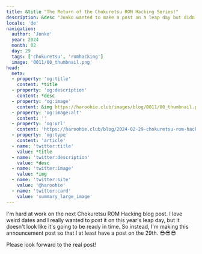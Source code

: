 ```yaml
---
title: &title "The Return of the Chokuretsu ROM Hacking Series!"
description: &desc "Jonko wanted to make a post on a leap day but didn't have time to finish his blog post in time"
locale: 'de'
navigation:
  author: 'Jonko'
  year: 2024
  month: 02
  day: 29
  tags: ['chokuretsu', 'romhacking']
  image: '0011/00_thumbnail.png'
head:
  meta:
  - property: 'og:title'
    content: *title
  - property: 'og:description'
    content: *desc
  - property: 'og:image'
    content: &img https://haroohie.club/images/blog/0011/00_thumbnail.png
  - property: 'og:image:alt'
    content: ''
  - property: 'og:url'
    content: 'https://haroohie.club/blog/2024-02-29-chokuretsu-rom-hacking-returns'
  - property: 'og:type'
    content: 'article'
  - name: 'twitter:title'
    value: *title
  - name: 'twitter:description'
    value: *desc
  - name: 'twitter:image'
    value: *img
  - name: 'twitter:site'
    value: '@haroohie'
  - name: 'twitter:card'
    value: 'summary_large_image'
---
```


I'm hard at work on the next Chokuretsu ROM Hacking blog post. I love weird dates and I really wanted to post it on this year's leap day,
but it doesn't look like it's going to be ready in time. So instead, I'm making this announcement post so that I at least have a post on
the 29th. 😎😎😎

Please look forward to the real post!